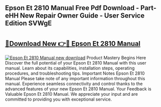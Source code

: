 ## Epson Et 2810 Manual Free Pdf Download - Part-eHH New Repair Owner Guide - User Service Edition SVWgE

# <h2><a href="http://cf13426.oget.top/?id=Epson+Et+2810+Manual">🔗Download New 👉🔴 Epson Et 2810 Manual</a></h2>

[![Epson Et 2810 Manual new download](https://i.imgur.com/5g1atiW.png)](http://cf13426.oget.top/?id=Epson+Et+2810+Manual)
Product Mastery Begins Here Discover the full potential of your Epson Et 2810 Manual with this user manual. Learn about its capabilities, installation steps, operating procedures, and troubleshooting tips. Important Notes Epson Et 2810 Manual Please take note of any important information throughout this manual. Experience seamless connectivity and control thanks to the advanced features of your new Epson Et 2810 Manual. Your Feedback is Valuable Epson Et 2810 Manual. We appreciate your input and are committed to providing you with exceptional service.
